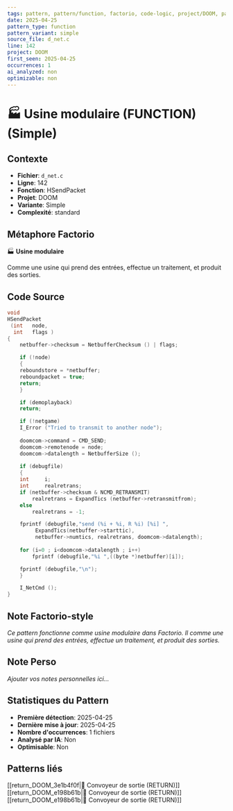 ```yaml
---
tags: pattern, pattern/function, factorio, code-logic, project/DOOM, pattern/variant/simple
date: 2025-04-25
pattern_type: function
pattern_variant: simple
source_file: d_net.c
line: 142
project: DOOM
first_seen: 2025-04-25
occurrences: 1
ai_analyzed: non
optimizable: non
---
```


# 🏭 Usine modulaire (FUNCTION) (Simple)

## Contexte
- **Fichier**: `d_net.c`
- **Ligne**: 142
- **Fonction**: HSendPacket
- **Projet**: DOOM
- **Variante**: Simple
- **Complexité**: standard

## Métaphore Factorio
🏭 **Usine modulaire**

Comme une usine qui prend des entrées, effectue un traitement, et produit des sorties.

## Code Source
```c
void
HSendPacket
 (int	node,
  int	flags )
{
    netbuffer->checksum = NetbufferChecksum () | flags;

    if (!node)
    {
	reboundstore = *netbuffer;
	reboundpacket = true;
	return;
    }

    if (demoplayback)
	return;

    if (!netgame)
	I_Error ("Tried to transmit to another node");
		
    doomcom->command = CMD_SEND;
    doomcom->remotenode = node;
    doomcom->datalength = NetbufferSize ();
	
    if (debugfile)
    {
	int		i;
	int		realretrans;
	if (netbuffer->checksum & NCMD_RETRANSMIT)
	    realretrans = ExpandTics (netbuffer->retransmitfrom);
	else
	    realretrans = -1;

	fprintf (debugfile,"send (%i + %i, R %i) [%i] ",
		 ExpandTics(netbuffer->starttic),
		 netbuffer->numtics, realretrans, doomcom->datalength);
	
	for (i=0 ; i<doomcom->datalength ; i++)
	    fprintf (debugfile,"%i ",((byte *)netbuffer)[i]);

	fprintf (debugfile,"\n");
    }

    I_NetCmd ();
}
```

## Note Factorio-style
*Ce pattern fonctionne comme usine modulaire dans Factorio. Il comme une usine qui prend des entrées, effectue un traitement, et produit des sorties.*

## Note Perso
*Ajouter vos notes personnelles ici...*

## Statistiques du Pattern
- **Première détection**: 2025-04-25
- **Dernière mise à jour**: 2025-04-25
- **Nombre d'occurrences**: 1 fichiers
- **Analysé par IA**: Non
- **Optimisable**: Non

## Patterns liés
[[return_DOOM_3e1b4f0f|🚚 Convoyeur de sortie (RETURN)]]
[[return_DOOM_e198b61b|🚚 Convoyeur de sortie (RETURN)]]
[[return_DOOM_e198b61b|🚚 Convoyeur de sortie (RETURN)]]
